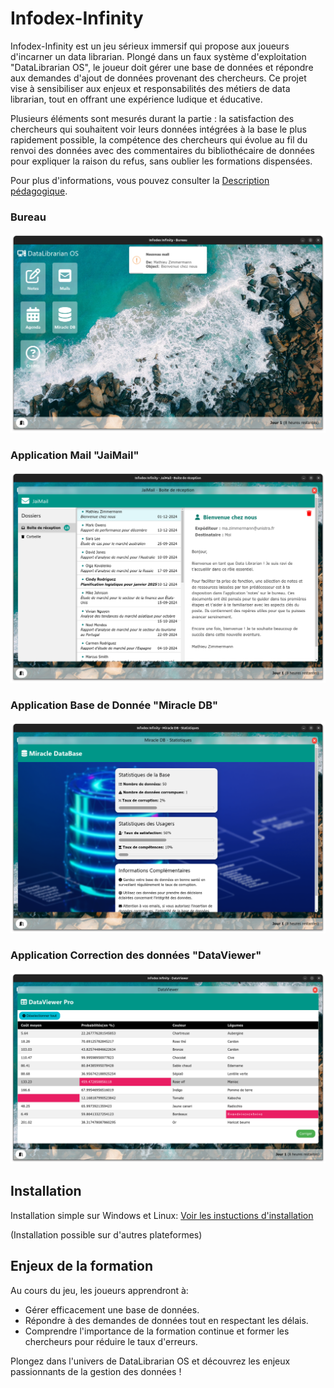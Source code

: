 # Infodex-Infinity

Infodex-Infinity est un jeu sérieux immersif qui propose aux joueurs d'incarner un data librarian. Plongé dans un faux système d'exploitation "DataLibrarian OS", le joueur doit gérer une base de données et répondre aux demandes d'ajout de données provenant des chercheurs. Ce projet vise à sensibiliser aux enjeux et responsabilités des métiers de data librarian, tout en offrant une expérience ludique et éducative.

Plusieurs éléments sont mesurés durant la partie : la satisfaction des chercheurs qui souhaitent voir leurs données intégrées à la base le plus rapidement possible, la compétence des chercheurs qui évolue au fil du renvoi des données avec des commentaires du bibliothécaire de données pour expliquer la raison du refus, sans oublier les formations dispensées.
  
Pour plus d'informations, vous pouvez consulter la [Description pédagogique](description.md).

### Bureau
![](screenshots/desktop.png)

### Application Mail "JaiMail"
![](screenshots/mail.png)

### Application Base de Donnée "Miracle DB"
![](screenshots/database.png)

### Application Correction des données "DataViewer"
![](screenshots/dataviewer.png)

## Installation

Installation simple sur Windows et Linux: [Voir les instuctions d'installation](install.md)
  
(Installation possible sur d'autres plateformes)

## Enjeux de la formation

Au cours du jeu, les joueurs apprendront à:

- Gérer efficacement une base de données.
- Répondre à des demandes de données tout en respectant les délais.
- Comprendre l'importance de la formation continue et former les chercheurs pour réduire le taux d'erreurs.

Plongez dans l'univers de DataLibrarian OS et découvrez les enjeux passionnants de la gestion des données !

